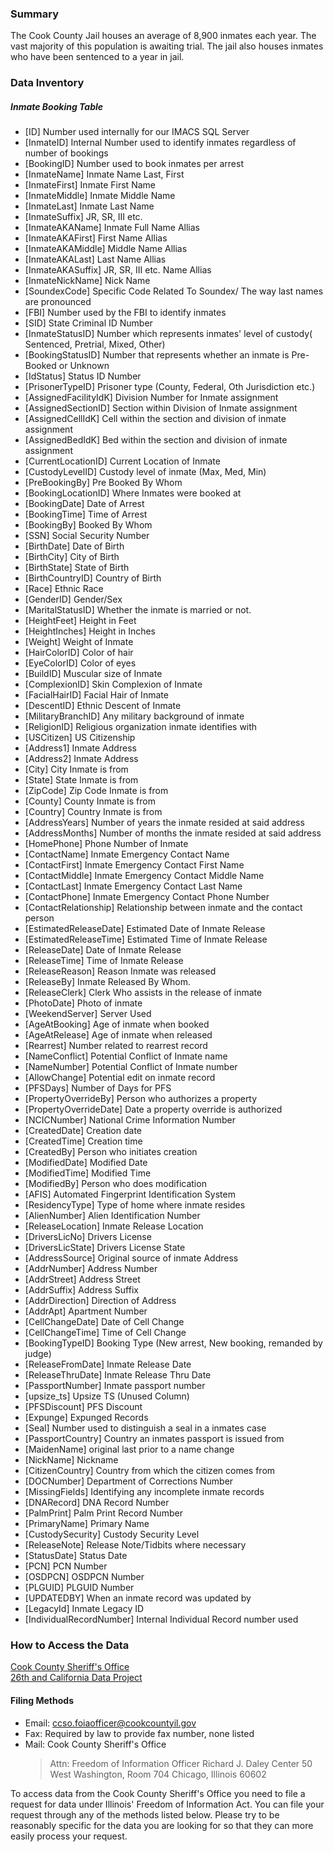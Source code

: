 ### Summary  

The Cook County Jail houses an average of 8,900 inmates each year. The vast majority of this population is awaiting trial. The jail also houses inmates who have been sentenced to a year in jail.  


### Data Inventory  

##### Inmate Booking Table
* [ID] Number used internally for our IMACS SQL Server
* [InmateID] Internal Number used to identify inmates regardless of number of bookings
* [BookingID] Number used to book inmates per arrest
* [InmateName] Inmate Name Last, First
* [InmateFirst] Inmate First Name
* [InmateMiddle] Inmate Middle Name
* [InmateLast] Inmate Last Name
* [InmateSuffix] JR, SR, III etc.
* [InmateAKAName] Inmate Full Name Allias
* [InmateAKAFirst] First Name Allias
* [InmateAKAMiddle] Middle Name Allias
* [InmateAKALast] Last Name Allias
* [InmateAKASuffix] JR, SR, III etc. Name Allias
* [InmateNickName] Nick Name
* [SoundexCode] Specific Code Related To Soundex/ The way last names are pronounced
* [FBI] Number used by the FBI to identify inmates
* [SID] State Criminal ID Number
* [InmateStatusID] Number which represents inmates' level of custody( Sentenced, Pretrial, Mixed, Other)
* [BookingStatusID] Number that represents whether an inmate is Pre-Booked or Unknown
* [IdStatus] Status ID Number
* [PrisonerTypeID] Prisoner type (County, Federal, Oth Jurisdiction etc.)
* [AssignedFacilityIdK] Division Number for Inmate assignment
* [AssignedSectionID] Section within Division of Inmate assignment
* [AssignedCellIdK] Cell within the section and division of inmate assignment
* [AssignedBedIdK] Bed within the section and division of inmate assignment
* [CurrentLocationID] Current Location of Inmate
* [CustodyLevelID] Custody level of inmate (Max, Med, Min)
* [PreBookingBy] Pre Booked By Whom
* [BookingLocationID] Where Inmates were booked at
* [BookingDate] Date of Arrest
* [BookingTime] Time of Arrest
* [BookingBy] Booked By Whom
* [SSN] Social Security Number
* [BirthDate] Date of Birth
* [BirthCity] City of Birth
* [BirthState] State of Birth
* [BirthCountryID] Country of Birth
* [Race] Ethnic Race
* [GenderID] Gender/Sex
* [MaritalStatusID] Whether the inmate is married or not.
* [HeightFeet] Height in Feet
* [HeightInches] Height in Inches
* [Weight] Weight of Inmate
* [HairColorID] Color of hair
* [EyeColorID] Color of eyes
* [BuildID] Muscular size of Inmate
* [ComplexionID] Skin Complexion of Inmate
* [FacialHairID] Facial Hair of Inmate
* [DescentID] Ethnic Descent of Inmate
* [MilitaryBranchID] Any military background of inmate
* [ReligionID] Religious organization inmate identifies with
* [USCitizen] US Citizenship
* [Address1] Inmate Address
* [Address2] Inmate Address
* [City] City Inmate is from
* [State] State Inmate is from
* [ZipCode] Zip Code Inmate is from
* [County] County Inmate is from
* [Country] Country Inmate is from
* [AddressYears] Number of years the inmate resided at said address
* [AddressMonths] Number of months the inmate resided at said address
* [HomePhone] Phone Number of Inmate
* [ContactName] Inmate Emergency Contact Name
* [ContactFirst] Inmate Emergency Contact First Name
* [ContactMiddle] Inmate Emergency Contact Middle Name
* [ContactLast] Inmate Emergency Contact Last Name
* [ContactPhone] Inmate Emergency Contact Phone Number
* [ContactRelationship] Relationship between inmate and the contact person
* [EstimatedReleaseDate] Estimated Date of Inmate Release
* [EstimatedReleaseTime] Estimated Time of Inmate Release
* [ReleaseDate] Date of Inmate Release
* [ReleaseTime] Time of Inmate Release
* [ReleaseReason] Reason Inmate was released
* [ReleaseBy] Inmate Released By Whom.
* [ReleaseClerk] Clerk Who assists in the release of inmate
* [PhotoDate] Photo of inmate
* [WeekendServer] Server Used
* [AgeAtBooking] Age of inmate when booked
* [AgeAtRelease] Age of inmate when released
* [Rearrest] Number related to rearrest record
* [NameConflict] Potential Conflict of Inmate name
* [NameNumber] Potential Conflict of Inmate number
* [AllowChange] Potential edit on inmate record
* [PFSDays] Number of Days for PFS
* [PropertyOverrideBy] Person who authorizes a property
* [PropertyOverrideDate] Date a property override is authorized
* [NCICNumber] National Crime Information Number
* [CreatedDate] Creation date
* [CreatedTime] Creation time
* [CreatedBy] Person who initiates creation
* [ModifiedDate] Modified Date
* [ModifiedTime] Modified Time
* [ModifiedBy] Person who does modification
* [AFIS] Automated Fingerprint Identification System
* [ResidencyType] Type of home where inmate resides
* [AlienNumber] Alien Identification Number
* [ReleaseLocation] Inmate Release Location
* [DriversLicNo] Drivers License
* [DriversLicState] Drivers License State
* [AddressSource] Original source of inmate Address
* [AddrNumber] Address Number
* [AddrStreet] Address Street
* [AddrSuffix] Address Suffix
* [AddrDirection] Direction of Address
* [AddrApt] Apartment Number
* [CellChangeDate] Date of Cell Change
* [CellChangeTime] Time of Cell Change
* [BookingTypeID] Booking Type (New arrest, New booking, remanded by judge)
* [ReleaseFromDate] Inmate Release Date
* [ReleaseThruDate] Inmate Release Thru Date
* [PassportNumber] Inmate passport number
* [upsize_ts] Upsize TS (Unused Column)
* [PFSDiscount] PFS Discount
* [Expunge] Expunged Records
* [Seal] Number used to distinguish a seal in a inmates case
* [PassportCountry] Country an inmates passport is issued from
* [MaidenName] original last prior to a name change
* [NickName] Nickname
* [CitizenCountry] Country from which the citizen comes from
* [DOCNumber] Department of Corrections Number
* [MissingFields] Identifying any incomplete inmate records
* [DNARecord] DNA Record Number
* [PalmPrint] Palm Print Record Number
* [PrimaryName] Primary Name
* [CustodySecurity] Custody Security Level
* [ReleaseNote] Release Note/Tidbits where necessary
* [StatusDate] Status Date
* [PCN] PCN Number
* [OSDPCN] OSDPCN Number
* [PLGUID] PLGUID Number
* [UPDATEDBY] When an inmate record was updated by
* [LegacyId] Inmate Legacy ID
* [IndividualRecordNumber] Internal Individual Record number used

### How to Access the Data
[Cook County Sheriff's Office](http://www.statesattorney.org/about_the_office.html)  
[26th and California Data Project](http://26thandcalifornia.recoveredfactory.net)


#### Filing Methods
* Email: ccso.foiaofficer@cookcountyil.gov
* Fax: Required by law to provide fax number, none listed
* Mail: Cook County Sheriff's Office
    > Attn: Freedom of Information Officer
    > Richard J. Daley Center
    > 50 West Washington, Room 704
    > Chicago, Illinois 60602
    
To access data from the Cook County Sheriff's Office you need to file a request for data under Illinois' Freedom of Information Act.  You can file your request through any of the methods listed below.  Please try to be reasonably specific for the data you are looking for so that they can more easily process your request.